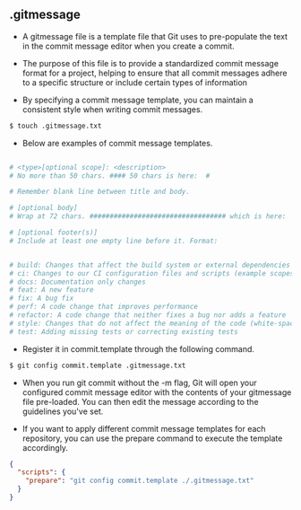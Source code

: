 ## .gitmessage

- A gitmessage file is a template file that Git uses to pre-populate the text in the commit message editor when you create a commit.

- The purpose of this file is to provide a standardized commit message format for a project, helping to ensure that all commit messages adhere to a specific structure or include certain types of information

- By specifying a commit message template, you can maintain a consistent style when writing commit messages.

```bash
$ touch .gitmessage.txt

```

- Below are examples of commit message templates.

```bash

# <type>[optional scope]: <description>
# No more than 50 chars. #### 50 chars is here:  #

# Remember blank line between title and body.

# [optional body]
# Wrap at 72 chars. ################################## which is here:  #

# [optional footer(s)]
# Include at least one empty line before it. Format:


# build: Changes that affect the build system or external dependencies (example scopes: gulp, broccoli, npm)
# ci: Changes to our CI configuration files and scripts (example scopes: Travis, Circle, BrowserStack, SauceLabs)
# docs: Documentation only changes
# feat: A new feature
# fix: A bug fix
# perf: A code change that improves performance
# refactor: A code change that neither fixes a bug nor adds a feature
# style: Changes that do not affect the meaning of the code (white-space, formatting, missing semi-colons, etc)
# test: Adding missing tests or correcting existing tests
```

- Register it in commit.template through the following command.

```bash
$ git config commit.template .gitmessage.txt

```

- When you run git commit without the -m flag, Git will open your configured commit message editor with the contents of your gitmessage file pre-loaded. You can then edit the message according to the guidelines you've set.

- If you want to apply different commit message templates for each repository, you can use the prepare command to execute the template accordingly.

```json
{
  "scripts": {
    "prepare": "git config commit.template ./.gitmessage.txt"
  }
}
```
